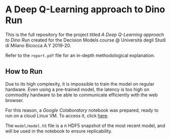 # A Deep Q-Learning approach to Dino Run

This is the full repository for the project titled *A Deep Q-Learning approach to Dino Run* created for the Decision Models course @ Università degli Studi di Milano Bicocca A.Y 2019-20.

Refer to the `report.pdf` file for an in-depth methodological explanation.

## How to Run
Due to its high complexity, it is impossible to train the model on regular hardware. Even using a pre-trained model, the latency is too high on commodity hardware to be able to communicate efficiently with the web browser.

For this reason, a *Google Colaboratory* notebook was prepared, ready to run on a cloud Linux VM. To access it, click [here](https://colab.research.google.com/drive/17fsfDmrts2h-uQ4wrbZ7ntR-oGAZ1uX4).

The `model/model.h5` file is a n HDF5 snapshot of the most recent model, and will be used in the notebook to ensure replicability.
